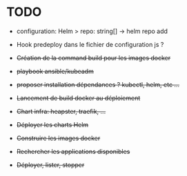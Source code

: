 # TODO

- configuration: Helm > repo: string[] -> helm repo add
- Hook predeploy dans le fichier de configuration js ?

- ~~Création de la command build pour les images docker~~
- ~~playbook ansible/kubeadm~~
- ~~proposer installation dépendances ? kubectl, helm, etc ...~~
- ~~Lancement de build docker au déploiement~~
- ~~Chart infra: heapster, traefik, ...~~
- ~~Déployer les charts Helm~~
- ~~Construire les images docker~~
- ~~Rechercher les applications disponibles~~
- ~~Déployer, lister, stopper~~

